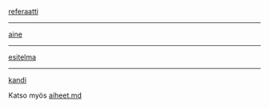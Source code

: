 [referaatti](http://jamo.fi/kandi/referaatti/referaatti.pdf)
* * * *
[aine](http://jamo.fi/kandi/aine/aine.pdf)
* * * *
[esitelma](http://jamo.fi/kandi/esitelma/esitelma.pdf)
* * * *
[kandi](http://jamo.fi/kandi/kandi/kandi.pdf)

Katso myös [aiheet.md](aiheet.md)